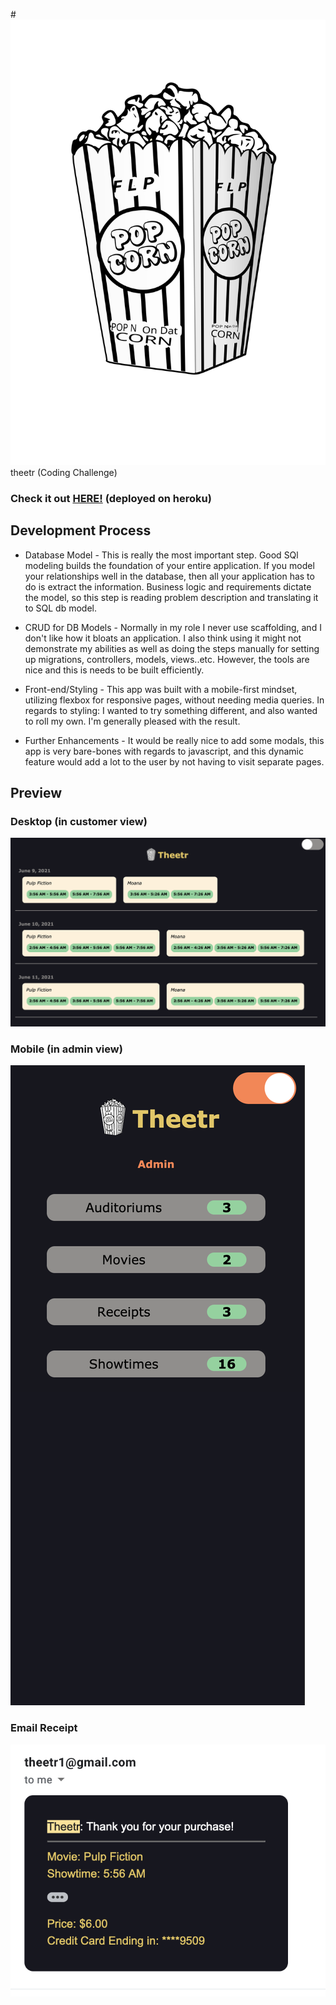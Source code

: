 #<img src="app/assets/images/popcorn_black_white.svg" alt="popcorn"/> theetr (Coding Challenge)
### Check it out <a href='theetr.herokuapp.com'>HERE!</a> (deployed on heroku)

## Development Process
* Database Model - This is really the most important step. Good SQl modeling builds the foundation of your
  entire application. If you model your relationships well in the database, then 
  all your application has to do is extract the information. Business logic and requirements dictate the model, so this step
  is reading problem description and translating it to SQL db model.

* CRUD for DB Models - Normally in my role I never use scaffolding, and I don't like how it
bloats an application. I also think using it might not demonstrate my abilities as well as doing
  the steps manually for setting up migrations, controllers, models, views..etc. However, the tools
  are nice and this is needs to be built efficiently.
  
* Front-end/Styling - This app was built with a mobile-first mindset, utilizing flexbox for responsive pages, without needing media queries.
  In regards to styling: I wanted to try something different, and also wanted to roll my own. I'm generally pleased with the result.
  
* Further Enhancements - It would be really nice to add some modals, this app is very bare-bones with regards to javascript, and this
dynamic feature would add a lot to the user by not having to visit separate pages. 
  
## Preview
### Desktop (in customer view)
<img src="app/assets/images/desktop_preview.png" alt="desktop_preview"/>

### Mobile (in admin view)
<img src="app/assets/images/admin_mobile_preview.png" alt="mobile_preview"/>

### Email Receipt
<img src="app/assets/images/email_preview.png" alt="email_preview"/>
  

